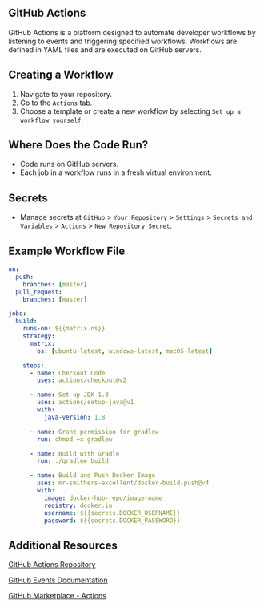 
## GitHub Actions

GitHub Actions is a platform designed to automate developer workflows by listening to events and triggering specified workflows. Workflows are defined in YAML files and are executed on GitHub servers.

## Creating a Workflow

1. Navigate to your repository.
2. Go to the `Actions` tab.
3. Choose a template or create a new workflow by selecting `Set up a workflow yourself`.

## Where Does the Code Run?

- Code runs on GitHub servers.
- Each job in a workflow runs in a fresh virtual environment.

## Secrets

- Manage secrets at `GitHub` > `Your Repository` > `Settings` > `Secrets and Variables` > `Actions` > `New Repository Secret`.

## Example Workflow File

```yaml
on:
  push:
    branches: [master]
  pull_request:
    branches: [master]

jobs:
  build:
    runs-on: ${{matrix.os}}
    strategy:
      matrix:
        os: [ubuntu-latest, windows-latest, macOS-latest]

    steps:
      - name: Checkout Code
        uses: actions/checkout@v2

      - name: Set up JDK 1.8
        uses: actions/setup-java@v1
        with:
          java-version: 1.8

      - name: Grant permission for gradlew
        run: chmod +x gradlew

      - name: Build with Gradle
        run: ./gradlew build

      - name: Build and Push Docker Image
        uses: mr-smithers-excellent/docker-build-push@v4
        with:
          image: docker-hub-repo/image-name
          registry: docker.io
          username: ${{secrets.DOCKER_USERNAME}}
          password: ${{secrets.DOCKER_PASSWORD}}
```

## Additional Resources

[GitHub Actions Repository](https://github.com/actions)

[GitHub Events Documentation](https://docs.github.com/en/actions/using-workflows/events-that-trigger-workflows)

[GitHub Marketplace - Actions](https://github.com/marketplace?type=actions)

